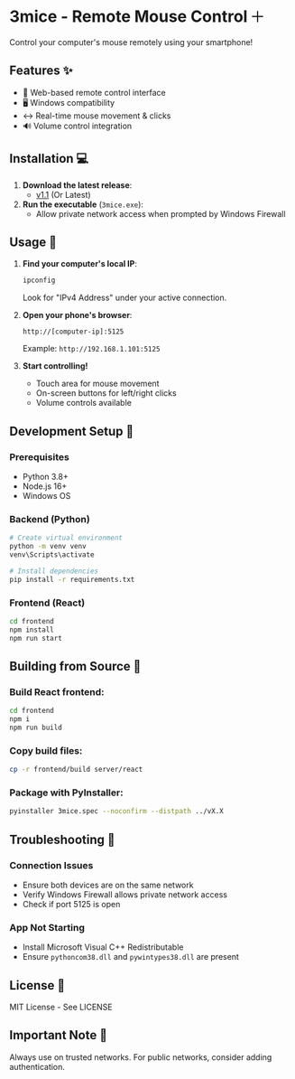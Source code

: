 # 3mice - Remote Mouse Control 🞡

Control your computer's mouse remotely using your smartphone!

## Features ✨

- 📱 Web-based remote control interface
- 🖥️ Windows compatibility
- ↔️ Real-time mouse movement & clicks
- 🔊 Volume control integration

## Installation 💻

1. **Download the latest release**:
   - [v1.1](/v1.1) (Or Latest)
2. **Run the executable** (`3mice.exe`):
   - Allow private network access when prompted by Windows Firewall

## Usage 📲

1. **Find your computer's local IP**:

   ```cmd
   ipconfig
   ```

   Look for "IPv4 Address" under your active connection.

2. **Open your phone's browser**:

   ```
   http://[computer-ip]:5125
   ```

   Example: `http://192.168.1.101:5125`

3. **Start controlling!**
   - Touch area for mouse movement
   - On-screen buttons for left/right clicks
   - Volume controls available

## Development Setup 🫠

### Prerequisites

- Python 3.8+
- Node.js 16+
- Windows OS

### Backend (Python)

```bash
# Create virtual environment
python -m venv venv
venv\Scripts\activate

# Install dependencies
pip install -r requirements.txt
```

### Frontend (React)

```bash
cd frontend
npm install
npm run start
```

## Building from Source 🌿

### Build React frontend:

```bash
cd frontend
npm i
npm run build
```

### Copy build files:

```bash
cp -r frontend/build server/react
```

### Package with PyInstaller:

```bash
pyinstaller 3mice.spec --noconfirm --distpath ../vX.X
```

## Troubleshooting 💑

### Connection Issues

- Ensure both devices are on the same network
- Verify Windows Firewall allows private network access
- Check if port 5125 is open

### App Not Starting

- Install Microsoft Visual C++ Redistributable
- Ensure `pythoncom38.dll` and `pywintypes38.dll` are present

## License 📛

MIT License - See LICENSE

## Important Note 🔐

Always use on trusted networks. For public networks, consider adding authentication.
